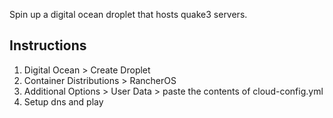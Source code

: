 Spin up a digital ocean droplet that hosts quake3 servers.

## Instructions

1. Digital Ocean > Create Droplet
2. Container Distributions > RancherOS
3. Additional Options > User Data > paste the contents of cloud-config.yml
4. Setup dns and play
